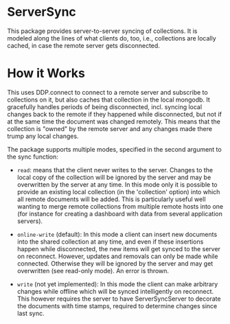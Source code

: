 # ServerSync

This package provides server-to-server syncing of collections. It is
modeled along the lines of what clients do, too, i.e., collections are
locally cached, in case the remote server gets disconnected.

# How it Works

This uses DDP.connect to connect to a remote server and subscribe to
collections on it, but also caches that collection in the local
mongodb. It gracefully handles periods of being disconnected, incl.
syncing local changes back to the remote if they happened while
disconnected, but not if at the same time the document was changed
remotely. This means that the collection is "owned" by the remote
server and any changes made there trump any local changes.

The package supports multiple modes, specified in the second argument
to the sync function:

- `read`: means that the client never writes to the server. Changes to
  the local copy of the collection will be ignored by the server and
  may be overwritten by the server at any time. In this mode only it
  is possible to provide an existing local collection (in the
  'collection' option) into which all remote documents will be added.
  This is particularly useful well wanting to merge remote collections
  from multiple remote hosts into one (for instance for creating a
  dashboard with data from several application servers).

- `online-write` (default): In this mode a client can insert new
  documents into the shared collection at any time, and even if these
  insertions happen while disconnected, the new items will get synced
  to the server on reconnect. However, updates and removals can only
  be made while connected. Otherwise they will be ignored by the
  server and may get overwritten (see read-only mode). An error is
  thrown.

- `write` (not yet implemented): In this mode the client can make
  arbitrary changes while offline which will be synced intelligently
  on reconnect. This however requires the server to have
  ServerSyncServer to decorate the documents with time stamps,
  required to determine changes since last sync.
